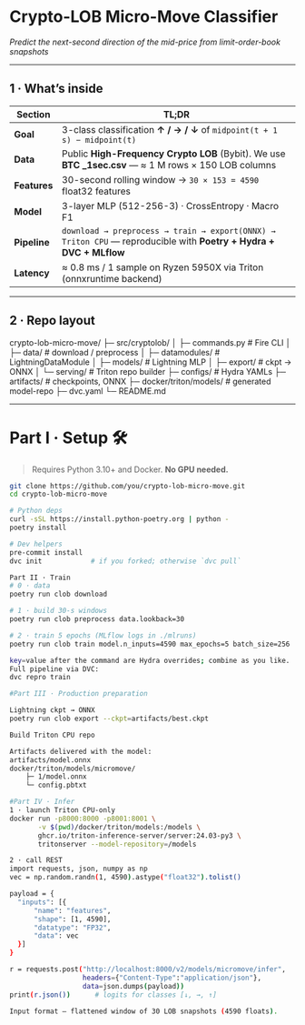 # Crypto-LOB Micro-Move Classifier
*Predict the next-second direction of the mid-price from limit-order-book snapshots*

---

## 1 · What’s inside

| Section | TL;DR |
|---------|-------|
| **Goal** | 3-class classification **↑ / → / ↓** of `midpoint(t + 1 s) − midpoint(t)` |
| **Data** | Public **High-Frequency Crypto LOB** (Bybit). We use **BTC _1sec.csv** — ≈ 1 M rows × 150 LOB columns |
| **Features** | 30-second rolling window → `30 × 153 = 4590` float32 features |
| **Model** | 3-layer MLP (512-256-3) · CrossEntropy · Macro F1 |
| **Pipeline** | `download → preprocess → train → export(ONNX) → Triton CPU` — reproducible with **Poetry + Hydra + DVC + MLflow** |
| **Latency** | ≈ 0.8 ms / 1 sample on Ryzen 5950X via Triton (onnxruntime backend) |

---

## 2 · Repo layout

crypto-lob-micro-move/
├─ src/cryptolob/
│ ├─ commands.py # Fire CLI
│ ├─ data/ # download / preprocess
│ ├─ datamodules/ # LightningDataModule
│ ├─ models/ # Lightning MLP
│ ├─ export/ # ckpt → ONNX
│ └─ serving/ # Triton repo builder
├─ configs/ # Hydra YAMLs
├─ artifacts/ # checkpoints, ONNX
├─ docker/triton/models/ # generated model-repo
├─ dvc.yaml
└─ README.md


---

# Part I · Setup 🛠️

> Requires Python 3.10+ and Docker. **No GPU needed.**

```bash
git clone https://github.com/you/crypto-lob-micro-move.git
cd crypto-lob-micro-move

# Python deps
curl -sSL https://install.python-poetry.org | python -
poetry install

# Dev helpers
pre-commit install
dvc init            # if you forked; otherwise `dvc pull`

Part II · Train
# 0 · data
poetry run clob download

# 1 · build 30-s windows
poetry run clob preprocess data.lookback=30

# 2 · train 5 epochs (MLflow logs in ./mlruns)
poetry run clob train model.n_inputs=4590 max_epochs=5 batch_size=256

key=value after the command are Hydra overrides; combine as you like.
Full pipeline via DVC:
dvc repro train

#Part III · Production preparation

Lightning ckpt → ONNX
poetry run clob export --ckpt=artifacts/best.ckpt

Build Triton CPU repo

Artifacts delivered with the model:
artifacts/model.onnx
docker/triton/models/micromove/
    ├─ 1/model.onnx
    └─ config.pbtxt

#Part IV · Infer
1 · launch Triton CPU-only
docker run -p8000:8000 -p8001:8001 \
       -v $(pwd)/docker/triton/models:/models \
       ghcr.io/triton-inference-server/server:24.03-py3 \
       tritonserver --model-repository=/models

2 · call REST
import requests, json, numpy as np
vec = np.random.randn(1, 4590).astype("float32").tolist()

payload = {
  "inputs": [{
      "name": "features",
      "shape": [1, 4590],
      "datatype": "FP32",
      "data": vec
  }]
}

r = requests.post("http://localhost:8000/v2/models/micromove/infer",
                  headers={"Content-Type":"application/json"},
                  data=json.dumps(payload))
print(r.json())      # logits for classes [↓, →, ↑]

Input format — flattened window of 30 LOB snapshots (4590 floats).
